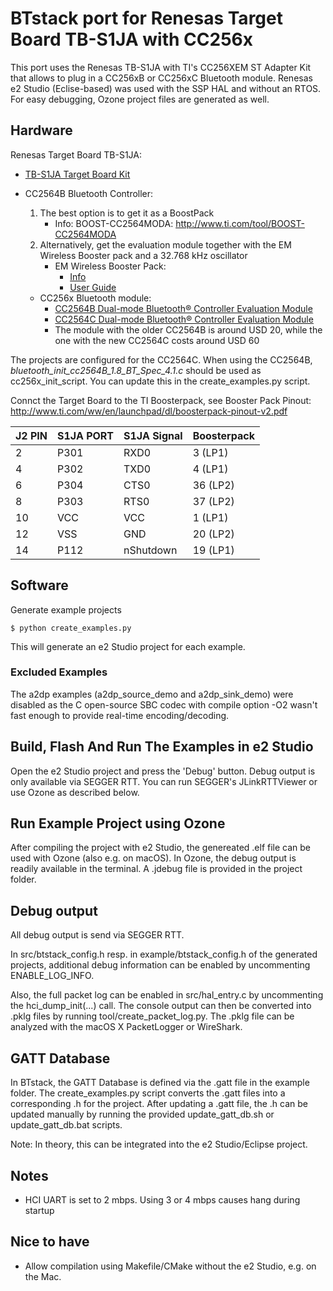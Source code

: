 # BTstack port for Renesas Target Board TB-S1JA with CC256x

This port uses the Renesas TB-S1JA with TI's CC256XEM ST Adapter Kit that allows to plug in a CC256xB or CC256xC Bluetooth module.
Renesas e2 Studio (Eclise-based) was used with the SSP HAL and without an RTOS.
For easy debugging, Ozone project files are generated as well.

## Hardware

Renesas Target Board TB-S1JA:
- [TB-S1JA Target Board Kit](https://www.renesas.com/eu/en/products/synergy/hardware/kits/tb-s1ja.html)

- CC2564B Bluetooth Controller:
  1. The best option is to get it as a BoostPack 
     - Info: BOOST-CC2564MODA: http://www.ti.com/tool/BOOST-CC2564MODA
  2. Alternatively, get the evaluation module together with the EM Wireless Booster pack and a 32.768 kHz oscillator
     - EM Wireless Booster Pack:
       - [Info](http://www.ti.com/tool/BOOST-CCEMADAPTER)
       - [User Guide](http://www.ti.com/lit/pdf/swru338)
    - CC256x Bluetooth module:
       - [CC2564B Dual-mode Bluetooth® Controller Evaluation Module](https://store.ti.com/cc2564modnem.aspx)
       - [CC2564C Dual-mode Bluetooth® Controller Evaluation Module](https://store.ti.com/CC256XCQFN-EM-CC2564C-Dual-Mode-Bluetooth-Controller-Evaluation-Module-P51277.aspx)
       - The module with the older CC2564B is around USD 20, while the one with the new CC2564C costs around USD 60

The projects are configured for the CC2564C. When using the CC2564B, *bluetooth_init_cc2564B_1.8_BT_Spec_4.1.c* should be used as cc256x_init_script. You can update this in the create_examples.py script.

Connct the Target Board to the TI Boosterpack, see Booster Pack Pinout: http://www.ti.com/ww/en/launchpad/dl/boosterpack-pinout-v2.pdf


J2 PIN | S1JA PORT | S1JA Signal | Boosterpack
-------|-----------|-------------|------------
2      | P301      | RXD0        | 3  (LP1)
4      | P302      | TXD0        | 4  (LP1)
6      | P304      | CTS0        | 36 (LP2)
8      | P303      | RTS0        | 37 (LP2)
10     | VCC       | VCC         |  1 (LP1)
12     | VSS       | GND         | 20 (LP2)
14     | P112      | nShutdown   | 19 (LP1)

## Software

Generate example projects

    $ python create_examples.py

This will generate an e2 Studio project for each example. 

### Excluded Examples

The a2dp examples (a2dp_source_demo and a2dp_sink_demo) were disabled as the C open-source SBC codec
with compile option -O2 wasn't fast enough to provide real-time encoding/decoding. 


## Build, Flash And Run The Examples in e2 Studio

Open the e2 Studio project and press the 'Debug' button. Debug output is only available via SEGGER RTT. You can run SEGGER's JLinkRTTViewer or use Ozone as described below.


## Run Example Project using Ozone

After compiling the project with e2 Studio, the genereated .elf file can be used with Ozone (also e.g. on macOS). 
In Ozone, the debug output is readily available in the terminal. A .jdebug file is provided in the project folder.


## Debug output

All debug output is send via SEGGER RTT.

In src/btstack_config.h resp. in example/btstack_config.h of the generated projects, additional debug information can be enabled by uncommenting ENABLE_LOG_INFO.

Also, the full packet log can be enabled in src/hal_entry.c by uncommenting the hci_dump_init(...) call.
The console output can then be converted into .pklg files by running tool/create_packet_log.py. The .pklg file can be 
analyzed with the macOS X PacketLogger or WireShark.

## GATT Database
In BTstack, the GATT Database is defined via the .gatt file in the example folder. The create_examples.py script converts the .gatt files into a corresponding .h for the project. After updating a .gatt file, the .h can be updated manually by running the provided update_gatt_db.sh or update_gatt_db.bat scripts. 

Note: In theory, this can be integrated into the e2 Studio/Eclipse project.


## Notes
- HCI UART is set to 2 mbps. Using 3 or 4 mbps causes hang during startup


## Nice to have
- Allow compilation using Makefile/CMake without the e2 Studio, e.g. on the Mac.
